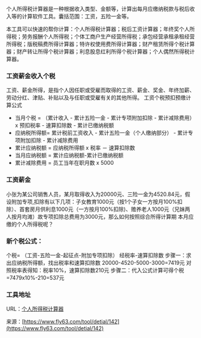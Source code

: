 个人所得税计算器是一种根据收入类型、金额等，计算出每月应缴纳税款与税后收入等的计算软件工具。囊括范围：工资，五险一金等。

本工具可以快速的帮你计算：个人所得税计算器；税后工资计算器；年终奖个人所得税；劳务报酬个人所得税；个体工商户生产经营所得税；承包经营承租承租经营所得税；版税稿费所得计算器；特许权使用费所得计算器；财产租赁所得个税计算器；财产转让所得个税计算器；利息股息红利所得个税计算器；个人偶然所得税计算器。


### 工资薪金收入个税
工资、薪金所得，是指个人因任职或受雇而取得的工资、薪金、奖金、年终加薪、劳动分红、津贴、补贴以及与任职或受雇有关的其他所得。
工资个税预扣预缴计算公式
- 当月个税 = （累计收入 - 累计五险一金 - 累计专项附加扣除 - 累计减除费用）x 预扣税率 - 速算扣除数 - 累计已缴纳税额
- 应纳税所得额= 累计税前工资收入 - 累计五险一金（个人缴纳部分） - 累计专项附加扣除 - 累计减除费用
- 累计应纳税额 = 应纳税所得额 x 税率 － 速算扣除数
- 当月应纳税额 = 累计应纳税额-累计已缴纳税额
- 累计减除费用 = 员工当年在职月数 x 5000

### 工资薪金
小张为某公司销售人员，某月取得收入为20000元、三险一金为4520.84元，假设附加专项,扣除有以下几项：子女教育1000元（按1个子女一方按月100%扣除）、首套房月供利息1000元（一方按月100%扣除)、赡养老人1000元（兄妹两人按月均滩）故专项扣除总费用为3000元，那么如何按照综合所得计算期 本月应缴的个人所得税呢？

### 新个税公式：
个税= （工资-五险一金-起征点-附加专项扣除） 经税率-速算扣除数
步骤一：求出应纳税所得额，找出税率和速算扣除数 20000-4520-5000-3000=7419元 对照税率表得知：税率10%，速算扣除数210元
步骤二：代入公式计算可得个税=7479x10%-210=537元

### 工具地址
URL：[个人所得税计算器](https://www.fly63.com/tool/gerenshui/)

来源：[https://www.fly63.com/tool/detial/142](https://www.fly63.com/tool/detial/142)
